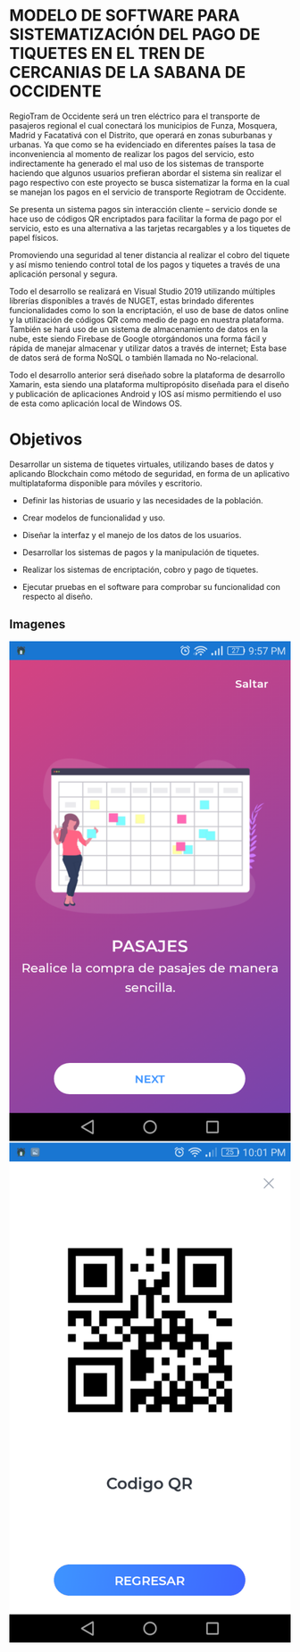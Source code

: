 # MODELO DE SOFTWARE PARA SISTEMATIZACIÓN DEL PAGO DE TIQUETES EN EL TREN DE CERCANIAS DE LA SABANA DE OCCIDENTE


RegioTram de Occidente será un tren eléctrico para el transporte de pasajeros regional el cual conectará los municipios de Funza, Mosquera, Madrid y Facatativá con el Distrito, que operará en zonas suburbanas y urbanas.  Ya que como se ha evidenciado en diferentes países la tasa de inconveniencia al momento de realizar los pagos del servicio, esto indirectamente ha generado el mal uso de los sistemas de transporte haciendo que algunos usuarios prefieran abordar el sistema sin realizar el pago respectivo con este proyecto se busca sistematizar la forma en la cual se manejan los pagos en el servicio de transporte Regiotram de Occidente.

Se presenta un sistema pagos sin interacción cliente – servicio donde se hace uso de códigos QR encriptados para facilitar la forma de pago por el servicio, esto es una alternativa a las tarjetas recargables y a los tiquetes de papel físicos.

Promoviendo una seguridad al tener distancia al realizar el cobro del tiquete y así mismo teniendo control total de los pagos y tiquetes a través de una aplicación personal y segura.

Todo el desarrollo se realizará en Visual Studio 2019 utilizando múltiples librerías disponibles a través de NUGET, estas brindado diferentes funcionalidades como lo son la encriptación, el uso de base de datos online y la utilización de códigos QR como medio de pago en nuestra plataforma. También se hará uso de un sistema de almacenamiento de datos en la nube, este siendo Firebase de Google otorgándonos una forma fácil y rápida de manejar almacenar y utilizar datos a través de internet; Esta base de datos será de forma NoSQL o también llamada no No-relacional.

Todo el desarrollo anterior será diseñado sobre la plataforma de desarrollo Xamarin, esta siendo una plataforma multipropósito diseñada para el diseño y publicación de aplicaciones Android y IOS así mismo permitiendo el uso de esta como aplicación local de Windows OS.


# Objetivos

Desarrollar un sistema de tiquetes virtuales, utilizando bases de datos y aplicando Blockchain como método de seguridad, en forma de un aplicativo multiplataforma disponible para móviles y escritorio.

- Definir las historias de usuario y las necesidades de la población.
    

- Crear modelos de funcionalidad y uso.
    
- Diseñar la interfaz y el manejo de los datos de los usuarios.
    
- Desarrollar los sistemas de pagos y la manipulación de tiquetes.
    
- Realizar los sistemas de encriptación, cobro y pago de tiquetes.
    
- Ejecutar pruebas en el software para comprobar su funcionalidad con respecto al diseño.



## Imagenes

![Onboarding](Examples/Screenshot_2021-05-17-21-57-41.png)
![Ejemplo QR](Examples/Screenshot_2021-05-17-22-01-24.png)
